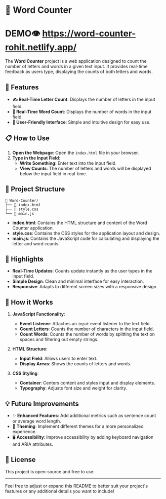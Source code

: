# 📜 Word Counter
# DEMO👁️ https://word-counter-rohit.netlify.app/

The **Word Counter** project is a web application designed to count the number of letters and words in a given text input. It provides real-time feedback as users type, displaying the counts of both letters and words.

## 🚀 Features

- **✍️ Real-Time Letter Count**: Displays the number of letters in the input field.
- **🔢 Real-Time Word Count**: Displays the number of words in the input field.
- **📏 User-Friendly Interface**: Simple and intuitive design for easy use.

## 📋 How to Use

1. **Open the Webpage**: Open the `index.html` file in your browser.
2. **Type in the Input Field**:
   - **Write Something**: Enter text into the input field.
   - **View Counts**: The number of letters and words will be displayed below the input field in real-time.

## 📂 Project Structure

```
📁 Word-Counter/
├── 📄 index.html
├── 📄 style.css
└── 📄 main.js
```

- **index.html**: Contains the HTML structure and content of the Word Counter application.
- **style.css**: Contains the CSS styles for the application layout and design.
- **main.js**: Contains the JavaScript code for calculating and displaying the letter and word counts.

## 🌟 Highlights

- **Real-Time Updates**: Counts update instantly as the user types in the input field.
- **Simple Design**: Clean and minimal interface for easy interaction.
- **Responsive**: Adapts to different screen sizes with a responsive design.

## 🤖 How it Works

1. **JavaScript Functionality**:
   - **Event Listener**: Attaches an `input` event listener to the text field.
   - **Count Letters**: Counts the number of characters in the input field.
   - **Count Words**: Counts the number of words by splitting the text on spaces and filtering out empty strings.

2. **HTML Structure**:
   - **Input Field**: Allows users to enter text.
   - **Display Areas**: Shows the counts of letters and words.

3. **CSS Styling**:
   - **Container**: Centers content and styles input and display elements.
   - **Typography**: Adjusts font size and weight for clarity.

## 💡 Future Improvements

- ✨ **Enhanced Features**: Add additional metrics such as sentence count or average word length.
- 🌈 **Theming**: Implement different themes for a more personalized experience.
- 🖥️ **Accessibility**: Improve accessibility by adding keyboard navigation and ARIA attributes.

## 📝 License

This project is open-source and free to use.

---

Feel free to adjust or expand this README to better suit your project's features or any additional details you want to include!

